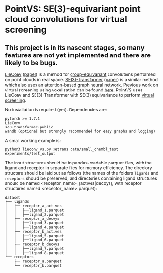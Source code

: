# PointVS: SE(3)-equivariant point cloud convolutions for virtual screening

## This project is in its nascent stages, so many features are not yet implemented and there are likely to be bugs.

[LieConv](https://github.com/mfinzi/LieConv) ([paper](https://arxiv.org/abs/2002.12880)) is a method for [group-equivariant](https://en.wikipedia.org/wiki/Equivariant_map) convolutions performed on point clouds in real space. [SE(3)-Transformer](https://github.com/FabianFuchsML/se3-transformer-public) ([paper](https://arxiv.org/abs/2006.10503)) is a similar method which also uses an attention-based graph neural network. Previous work on virtual screening using voxelisation can be found [here](https://pubs.acs.org/doi/10.1021/acs.jcim.0c00263). PointVS uses LieConv and SE(3)-Transformer with SE(3) equivariance to perform [virtual screening](https://en.wikipedia.org/wiki/Virtual_screening).

No installation is required (yet). Dependencies are:

```
pytorch >= 1.7.1
LieConv
se3-transformer-public
wandb (optional but strongly recommended for easy graphs and logging)
```

A small working example is:

```
python3 lieconv_vs.py setrans data/small_chembl_test experiments/test_output
```

The input structures should be in pandas-readable parquet files, with the ligand and receptor in separate files for memory efficiency. The directory structure should be laid out as follows (the names of the folders `ligands` and `receptors` should be preserved, and directories containing ligand structures should be named \<receptor\_name\>\_[actives|decoys], with receptor structures named \<receptor\_name\>.parquet):

```
dataset
├── ligands
│   ├── receptor_a_actives
│   │   ├──ligand_1.parquet
│   │   ├──ligand_2.parquet
│   ├── receptor_a_decoys
│   │   ├──ligand_3.parquet
│   │   ├──ligand_4.parquet
│   ├── receptor_b_actives
│   │   ├──ligand_5.parquet
│   │   ├──ligand_6.parquet
│   ├── receptor_b_decoys
│   │   ├──ligand_7.parquet
│   │   ├──ligand_8.parquet
└── receptors
    ├── receptor_a.parquet
    └── receptor_b.parquet
```
